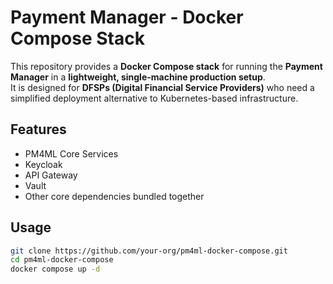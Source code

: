 # Payment Manager - Docker Compose Stack

This repository provides a **Docker Compose stack** for running the **Payment Manager** in a **lightweight, single-machine production setup**.  
It is designed for **DFSPs (Digital Financial Service Providers)** who need a simplified deployment alternative to Kubernetes-based infrastructure.

## Features
- PM4ML Core Services
- Keycloak
- API Gateway
- Vault
- Other core dependencies bundled together

## Usage
```bash
git clone https://github.com/your-org/pm4ml-docker-compose.git
cd pm4ml-docker-compose
docker compose up -d

